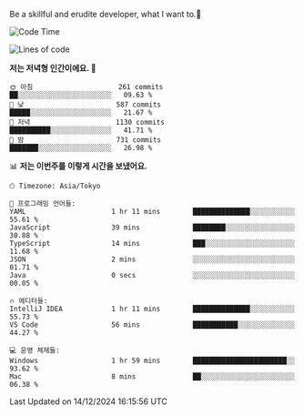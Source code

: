 Be a skillful and erudite developer, what I want to.👶

<!--START_SECTION:waka-->
![Code Time](http://img.shields.io/badge/Code%20Time-1%2C473%20hrs%2035%20mins-blue)

![Lines of code](https://img.shields.io/badge/%EC%A0%80%EB%8A%94%20%EC%97%AC%ED%83%9C%EA%B9%8C%EC%A7%80%20-918.3%20thousand%20%EC%A4%84%EC%9D%98%20%EC%BD%94%EB%93%9C%EB%A5%BC%20%EC%9E%91%EC%84%B1%ED%96%88%EC%96%B4%EC%9A%94.-blue)

**저는 저녁형 인간이에요. 🦉** 

```text
🌞 아침                     261 commits         ██░░░░░░░░░░░░░░░░░░░░░░░   09.63 % 
🌆 낮　                     587 commits         █████░░░░░░░░░░░░░░░░░░░░   21.67 % 
🌃 저녁                     1130 commits        ██████████░░░░░░░░░░░░░░░   41.71 % 
🌙 밤　                     731 commits         ███████░░░░░░░░░░░░░░░░░░   26.98 % 
```


📊 **저는 이번주를 이렇게 시간을 보냈어요.** 

```text
🕑︎ Timezone: Asia/Tokyo

💬 프로그래밍 언어들: 
YAML                     1 hr 11 mins        ██████████████░░░░░░░░░░░   55.61 % 
JavaScript               39 mins             ████████░░░░░░░░░░░░░░░░░   30.88 % 
TypeScript               14 mins             ███░░░░░░░░░░░░░░░░░░░░░░   11.68 % 
JSON                     2 mins              ░░░░░░░░░░░░░░░░░░░░░░░░░   01.71 % 
Java                     0 secs              ░░░░░░░░░░░░░░░░░░░░░░░░░   00.05 % 

🔥 에디터들: 
IntelliJ IDEA            1 hr 11 mins        ██████████████░░░░░░░░░░░   55.73 % 
VS Code                  56 mins             ███████████░░░░░░░░░░░░░░   44.27 % 

💻 운영 체제들: 
Windows                  1 hr 59 mins        ███████████████████████░░   93.62 % 
Mac                      8 mins              ██░░░░░░░░░░░░░░░░░░░░░░░   06.38 % 
```


 Last Updated on 14/12/2024 16:15:56 UTC
<!--END_SECTION:waka-->

